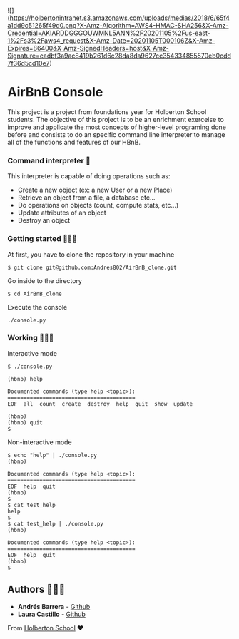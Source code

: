 ![]
(https://holbertonintranet.s3.amazonaws.com/uploads/medias/2018/6/65f4a1dd9c51265f49d0.png?X-Amz-Algorithm=AWS4-HMAC-SHA256&X-Amz-Credential=AKIARDDGGGOUWMNL5ANN%2F20201105%2Fus-east-1%2Fs3%2Faws4_request&X-Amz-Date=20201105T000106Z&X-Amz-Expires=86400&X-Amz-SignedHeaders=host&X-Amz-Signature=cadbf3a9ac8419b261d6c28da8da9627cc354334855570eb0cdd7f36d5cd10e7)

# AirBnB Console

This project is a project from foundations year for Holberton School students. The objective of this project is to be an enrichment exerceise to 
improve and applicate the most concepts of higher-level programing done before and consists to do an specific command line interpreter to manage all 
of the functions and features of our HBnB.

### Command interpreter 🧐

This interpreter is capable of doing operations such as:

- Create a new object (ex: a new User or a new Place)
- Retrieve an object from a file, a database etc…
- Do operations on objects (count, compute stats, etc…)
- Update attributes of an object
- Destroy an object

### Getting started 👩🏽‍💻

At first, you have to clone the repository in your machine

```
$ git clone git@github.com:Andres802/AirBnB_clone.git
```

Go inside to the directory
``` 
$ cd AirBnB_clone
```
Execute the console
```
./console.py
```

### Working 👩🏽‍🔧

Interactive mode
```
$ ./console.py

(hbnb) help

Documented commands (type help <topic>):
========================================
EOF  all  count  create  destroy  help  quit  show  update

(hbnb)
(hbnb) quit
$
```
Non-interactive mode

```
$ echo "help" | ./console.py
(hbnb)

Documented commands (type help <topic>):
========================================
EOF  help  quit
(hbnb) 
$
$ cat test_help
help
$
$ cat test_help | ./console.py
(hbnb)

Documented commands (type help <topic>):
========================================
EOF  help  quit
(hbnb) 
$
```

## Authors 🙋🏼‍♂️

* **Andrés Barrera** - [Github](https://github.com/Andres802)
* **Laura Castillo** - [Github](https://github.com/laucaslop)

From [Holberton School](https://www.holbertonschool.com/co) ❤️

